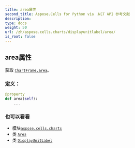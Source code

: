 ```yaml
---
title: area属性
second_title: Aspose.Cells for Python via .NET API 参考文献
description:
type: docs
weight: 50
url: /zh/aspose.cells.charts/displayunitlabel/area/
is_root: false
---
```

## area属性

获取 [`ChartFrame.area`](/cells/python-net/zh/aspose.cells.charts/chartframe#area)。
### 定义：
```python
@property
def area(self):
    ...
```

### 也可以看看
* 模块[`aspose.cells.charts`](../../)
* 类 [`Area`](/cells/python-net/zh/aspose.cells.drawing/area)
* 类 [`DisplayUnitLabel`](/cells/python-net/zh/aspose.cells.charts/displayunitlabel)
